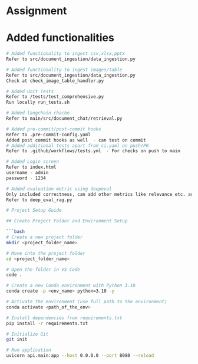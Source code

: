 # Assignment 

# Added functionalities

```bash
# Added functionality to ingest csv,xlsx,pptx
Refer to src/document_ingestion/data_ingestion.py

# Added functionality to ingest images/table
Refer to src/document_ingestion/data_ingestion.py
Check at check_image_table_handler.py

# Added Unit Tests 
Refer to /tests/test_comprehensive.py
Run locally run_tests.sh

# Added langchain chache
Refer to main/src/document_chat/retrieval.py

# Added pre-commit/post-commit hooks
Refer to .pre-commit-config.yaml
Added post commit hooks as well  - can test on commit
# Added additional tests apart from ci.yaml on push/PR
Refer to .github/workflows/tests.yml  - For checks on push to main

# Added Login screen
Refer to index.html
username - admin
password - 1234

# Added evaluation metric using deepeval 
Only included correctness, can add other metrics like relevance etc. as I ran out of token limit, as deepeval requires openai api key
Refer to deep_eval_rag.py

# Project Setup Guide

## Create Project Folder and Environment Setup

```bash
# Create a new project folder
mkdir <project_folder_name>

# Move into the project folder
cd <project_folder_name>

# Open the folder in VS Code
code .

# Create a new Conda environment with Python 3.10
conda create -p <env_name> python=3.10 -y

# Activate the environment (use full path to the environment)
conda activate <path_of_the_env>

# Install dependencies from requirements.txt
pip install -r requirements.txt

# Initialize Git
git init

# Run application
uvicorn api.main:app --host 0.0.0.0 --port 8080 --reload



